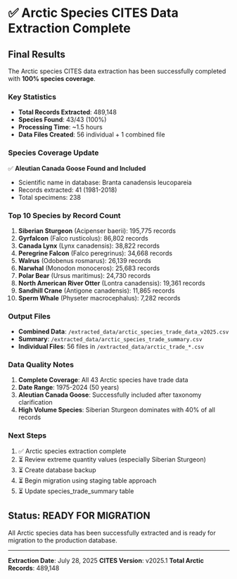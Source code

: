 # ✅ Arctic Species CITES Data Extraction Complete

## Final Results

The Arctic species CITES data extraction has been successfully completed with **100% species coverage**.

### Key Statistics

- **Total Records Extracted**: 489,148
- **Species Found**: 43/43 (100%)
- **Processing Time**: ~1.5 hours
- **Data Files Created**: 56 individual + 1 combined file

### Species Coverage Update

✅ **Aleutian Canada Goose Found and Included**
- Scientific name in database: Branta canadensis leucopareia
- Records extracted: 41 (1981-2018)
- Total specimens: 238

### Top 10 Species by Record Count

1. **Siberian Sturgeon** (Acipenser baerii): 195,775 records
2. **Gyrfalcon** (Falco rusticolus): 86,802 records
3. **Canada Lynx** (Lynx canadensis): 38,822 records
4. **Peregrine Falcon** (Falco peregrinus): 34,668 records
5. **Walrus** (Odobenus rosmarus): 26,139 records
6. **Narwhal** (Monodon monoceros): 25,683 records
7. **Polar Bear** (Ursus maritimus): 24,730 records
8. **North American River Otter** (Lontra canadensis): 19,361 records
9. **Sandhill Crane** (Antigone canadensis): 11,865 records
10. **Sperm Whale** (Physeter macrocephalus): 7,282 records

### Output Files

- **Combined Data**: `/extracted_data/arctic_species_trade_data_v2025.csv`
- **Summary**: `/extracted_data/arctic_species_trade_summary.csv`
- **Individual Files**: 56 files in `/extracted_data/arctic_trade_*.csv`

### Data Quality Notes

1. **Complete Coverage**: All 43 Arctic species have trade data
2. **Date Range**: 1975-2024 (50 years)
3. **Aleutian Canada Goose**: Successfully included after taxonomy clarification
4. **High Volume Species**: Siberian Sturgeon dominates with 40% of all records

### Next Steps

1. ✅ Arctic species extraction complete
2. ⏳ Review extreme quantity values (especially Siberian Sturgeon)
3. ⏳ Create database backup
4. ⏳ Begin migration using staging table approach
5. ⏳ Update species_trade_summary table

## Status: READY FOR MIGRATION

All Arctic species data has been successfully extracted and is ready for migration to the production database.

---

**Extraction Date**: July 28, 2025
**CITES Version**: v2025.1
**Total Arctic Records**: 489,148